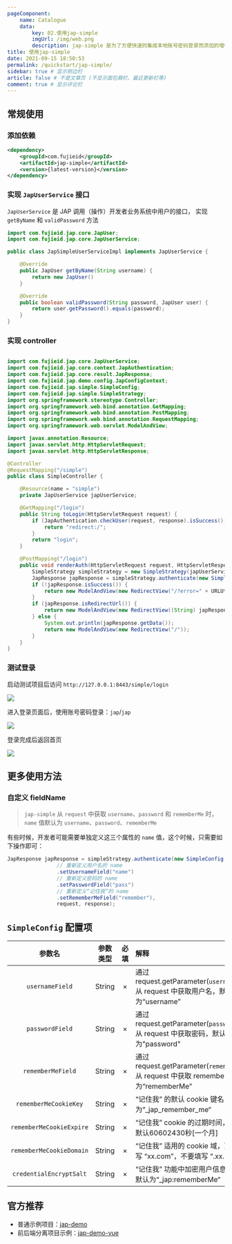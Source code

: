 ```yaml
---
pageComponent:
    name: Catalogue
    data:
        key: 02.使用jap-simple
        imgUrl: /img/web.png
        description: jap-simple 是为了方便快速的集成本地账号密码登录而添加的增强包
title: 使用jap-simple
date: 2021-09-15 18:50:53
permalink: /quickstart/jap-simple/
sidebar: true # 显示侧边栏
article: false # 不是文章页 (不显示面包屑栏、最近更新栏等)
comment: true # 显示评论栏
---
```


## 常规使用

### 添加依赖

```xml
<dependency>
    <groupId>com.fujieid</groupId>
    <artifactId>jap-simple</artifactId>
    <version>{latest-version}</version>
</dependency>
```

### 实现 `JapUserService` 接口

`JapUserService` 是 JAP 调用（操作）开发者业务系统中用户的接口， 实现 `getByName` 和 `validPassword` 方法

```java
import com.fujieid.jap.core.JapUser;
import com.fujieid.jap.core.JapUserService;

public class JapSimpleUserServiceImpl implements JapUserService {

    @Override
    public JapUser getByName(String username) {
        return new JapUser()
    }

    @Override
    public boolean validPassword(String password, JapUser user) {
        return user.getPassword().equals(password);
    }
}
```

### 实现 controller

```java

import com.fujieid.jap.core.JapUserService;
import com.fujieid.jap.core.context.JapAuthentication;
import com.fujieid.jap.core.result.JapResponse;
import com.fujieid.jap.demo.config.JapConfigContext;
import com.fujieid.jap.simple.SimpleConfig;
import com.fujieid.jap.simple.SimpleStrategy;
import org.springframework.stereotype.Controller;
import org.springframework.web.bind.annotation.GetMapping;
import org.springframework.web.bind.annotation.PostMapping;
import org.springframework.web.bind.annotation.RequestMapping;
import org.springframework.web.servlet.ModelAndView;

import javax.annotation.Resource;
import javax.servlet.http.HttpServletRequest;
import javax.servlet.http.HttpServletResponse;

@Controller
@RequestMapping("/simple")
public class SimpleController {

    @Resource(name = "simple")
    private JapUserService japUserService;

    @GetMapping("/login")
    public String toLogin(HttpServletRequest request) {
        if (JapAuthentication.checkUser(request, response).isSuccess()) {
            return "redirect:/";
        }
        return "login";
    }

    @PostMapping("/login")
    public void renderAuth(HttpServletRequest request, HttpServletResponse response) {
        SimpleStrategy simpleStrategy = new SimpleStrategy(japUserService, new JapConfig());
        JapResponse japResponse = simpleStrategy.authenticate(new SimpleConfig(), new JakartaRequestAdapter(request), new JakartaResponseAdapter(response));
        if (!japResponse.isSuccess()) {
            return new ModelAndView(new RedirectView("/?error=" + URLUtil.encode(japResponse.getMessage())));
        }
        if (japResponse.isRedirectUrl()) {
            return new ModelAndView(new RedirectView((String) japResponse.getData()));
        } else {
            System.out.println(japResponse.getData());
            return new ModelAndView(new RedirectView("/"));
        }
    }
}
```

### 测试登录

启动测试项目后访问 `http://127.0.0.1:8443/simple/login` 

![](/_media/simple/6de06a6f.png)

进入登录页面后，使用账号密码登录：`jap`/`jap`

![](/_media/simple/25a57eb2.png)

登录完成后返回首页

![](/_media/simple/01384d5d.png)


## 更多使用方法

### 自定义 fieldName

> `jap-simple` 从 `request` 中获取 `username`、`password` 和 `rememberMe` 时，`name` 值默认为 `username`、`password`、`rememberMe`

有些时候，开发者可能需要单独定义这三个属性的 `name` 值，这个时候，只需要如下操作即可：

```java
JapResponse japResponse = simpleStrategy.authenticate(new SimpleConfig()
                // 重新定义用户名的 name
                .setUsernameField("name")
                // 重新定义密码的 name
                .setPasswordField("pass")
                // 重新定义“记住我”的 name
                .setRememberMeField("remember"),
                request, response);
```

## `SimpleConfig` 配置项

| 参数名 | 参数类型 | 必填 | 解释 |
|:----:|:----:|:----:|:----|
| `usernameField` | String | × | 通过 request.getParameter(`usernameField`) 从 request 中获取用户名，默认为“username” |
| `passwordField` | String | × | 通过 request.getParameter(`passwordField`) 从 request 中获取密码，默认为"password" |
| `rememberMeField` | String | × | 通过 request.getParameter(`rememberMeField`) 从 request 中获取 remember-me，默认为“rememberMe” |
| `rememberMeCookieKey` | String | × | “记住我” 的默认 cookie 键名，默认为“_jap_remember_me“ |
| `rememberMeCookieExpire` | String | × | “记住我” cookie 的过期时间，单位：秒，默认60602430秒[一个月] |
| `rememberMeCookieDomain` | String | × | “记住我” 适用的 cookie 域，顶级域请填写 “xx.com”，不要填写 “.xx.com” |
| `credentialEncryptSalt` | String | × | “记住我” 功能中加密用户信息时的盐值，默认为“_jap:rememberMe“ |


## 官方推荐

- 普通示例项目：[jap-demo](https://gitee.com/fujieid/jap-demo)
- 前后端分离项目示例：[jap-demo-vue](https://gitee.com/fujieid/jap-demo-vue)
